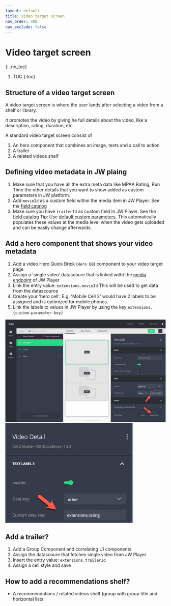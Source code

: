 ```yaml
---
layout: default
title: Video target screen
nav_order: 300
nav_exclude: false
---
```


# Video target screen
{: .no_toc}

1. TOC
{:toc}

## Structure of a video target screen
A video target screen is where the user lands after selecting a video from a shelf or library.

It promotes the video by giving he full details about the video, like a description, rating, duration, etc. 

A standard video target screen consist of
1. An hero component that combines an image, texts and a call to action
1. A trailer
1. A related videos shelf

<!-- image here --> 

## Defining video metadata in JW plaing
1. Make sure that you have all the extra meta data like MPAA Rating, Run Time the other details that you want to show added as custom parameters in JW platform.
2.  Add `movieId` as a custom field within the media item in JW Player. See the [field catalog](https://marcovandeveen.github.io/jwp-applicaster-docs/reference/field-catalog.html)
3.  Make sure you have `trailerId` as custom field In JW Player. See the [field catalog](https://marcovandeveen.github.io/jwp-applicaster-docs/reference/field-catalog.html)
Tip: Use [default custom parameters](https://support.jwplayer.com/articles/manage-default-custom-parameters). This automatically populates these values at the media level when the video gets uploaded and can be easily change afterwards. 

## Add a hero component that shows your video metadata
1. Add a video Hero Quick Brick (`Hero QB`) component to your video target page
1. Assign a 'single video' datascoure that is linked witht the [media endpoint](https://developer.jwplayer.com/jwplayer/reference/media) of JW Player
1. Link the entry value: `extensions.movieId` This will be used to get data from the datascource 
1. Create your 'hero cell'. E.g.  'Mobile Cell 2' would have 2 labels to be assigned and is optimized for mobile phones. 
1. Link the labels to values in JW Player by using the key `extensions.{custom-parameter-key}` 

<img src="./img/video-target-in-studio.png" width="768">
<img src="./img/cell-field-mapping.png" width="400">


## Add a trailer?
 1. Add a Group Component and correlating UI components
1. Assign the datascoure that fetches single video from JW Player
1. Insert the entry value: `extensions.trailerId`
1. Assign a cell style and save

## How to add a recommendations shelf?
- A recommendations / related videos shelf (group with group title and horizontal lists
